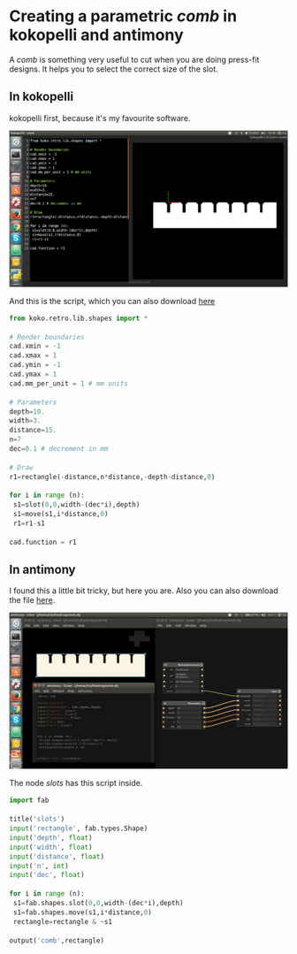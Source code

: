 # Creating a parametric _comb_ in kokopelli and antimony
A _comb_ is something very useful to cut when you are doing press-fit designs. It helps you to select the correct size of the slot.

## In kokopelli
kokopelli first, because it's my favourite software.

![](./img/comb/kokopelli.png)

And this is the script, which you can also download [here](./files/comb.ko)
```python
from koko.retro.lib.shapes import *

# Render boundaries
cad.xmin = -1
cad.xmax = 1
cad.ymin = -1
cad.ymax = 1
cad.mm_per_unit = 1 # mm units

# Parameters
depth=10.
width=3.
distance=15.
n=7
dec=0.1 # decrement in mm

# Draw
r1=rectangle(-distance,n*distance,-depth-distance,0)

for i in range (n):
 s1=slot(0,0,width-(dec*i),depth)
 s1=move(s1,i*distance,0)
 r1=r1-s1

cad.function = r1
```
## In antimony
I found this a little bit tricky, but here you are. Also you can also download the file [here](./files/comb.sb).

![](./img/comb/antimony.png)

The node _slots_ has this script inside.
```python
import fab

title('slots')
input('rectangle', fab.types.Shape)
input('depth', float)
input('width', float)
input('distance', float)
input('n', int)
input('dec', float)

for i in range (n):
 s1=fab.shapes.slot(0,0,width-(dec*i),depth)
 s1=fab.shapes.move(s1,i*distance,0)
 rectangle=rectangle & ~s1

output('comb',rectangle)
```
